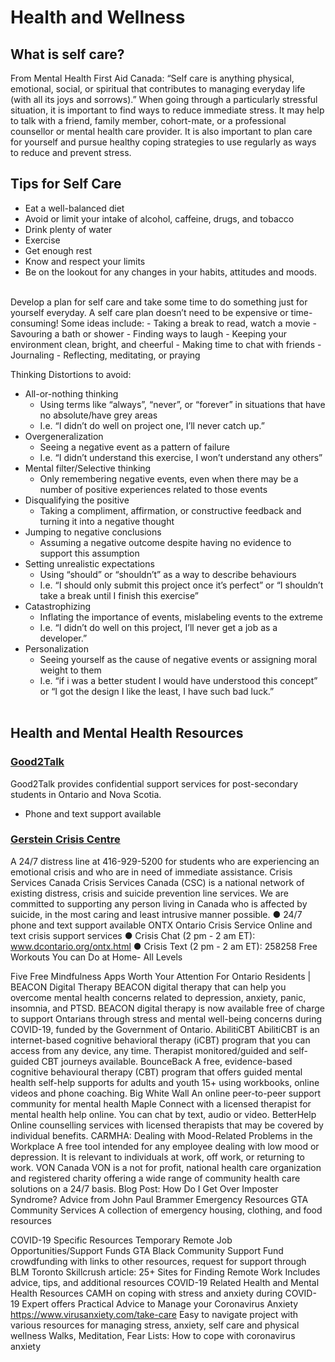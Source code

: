 
# Health and Wellness

## What is self care?
From Mental Health First Aid Canada: “Self care is anything physical, emotional, social, or spiritual that contributes to managing everyday life (with all its joys and sorrows).”
When going through a particularly stressful situation, it is important to find ways to reduce immediate stress. It may help to talk with a friend, family member, cohort-mate, or a professional counsellor or mental health care provider. It is also important to plan care for yourself and pursue healthy coping strategies to use regularly as ways to reduce and prevent stress.

## Tips for Self Care
- Eat a well-balanced diet
- Avoid or limit your intake of alcohol, caffeine, drugs, and tobacco
- Drink plenty of water
- Exercise
- Get enough rest
- Know and respect your limits
- Be on the lookout for any changes in your habits, attitudes and moods.
</br>
Develop a plan for self care and take some time to do something just for yourself everyday. A self care
plan doesn’t need to be expensive or time-consuming! Some ideas include:
- Taking a break to read, watch a movie
- Savouring a bath or shower
- Finding ways to laugh
- Keeping your environment clean, bright, and cheerful
- Making time to chat with friends
- Journaling
- Reflecting, meditating, or praying
</br>

Thinking Distortions to avoid:
- All-or-nothing thinking
  - Using terms like “always”, “never”, or “forever” in situations that have no absolute/have grey areas
  - I.e. “I didn’t do well on project one, I’ll never catch up.”
- Overgeneralization
  - Seeing a negative event as a pattern of failure 
  - I.e. “I didn’t understand this exercise, I won’t understand any others”
- Mental filter/Selective thinking
  - Only remembering negative events, even when there may be a number of positive experiences related to those events 
- Disqualifying the positive
  - Taking a compliment, affirmation, or constructive feedback and turning it into a negative thought
- Jumping to negative conclusions
  - Assuming a negative outcome despite having no evidence to support this assumption
- Setting unrealistic expectations
  - Using “should” or “shouldn’t” as a way to describe behaviours
  - I.e. “I should only submit this project once it’s perfect” or “I shouldn’t take a break until I finish this exercise”
- Catastrophizing
  - Inflating the importance of events, mislabeling events to the extreme 
  - I.e. “I didn’t do well on this project, I’ll never get a job as a developer.”
- Personalization
  - Seeing yourself as the cause of negative events or assigning moral weight to them
  - I.e. “if i was a better student I would have understood this concept” or “I got the design I like the least, I have such bad luck.”
</br></br>

## Health and Mental Health Resources
### [Good2Talk](/https://good2talk.ca/) 
Good2Talk provides confidential support services for post-secondary students in Ontario and Nova Scotia.
- Phone and text support available

### [Gerstein Crisis Centre](https://gersteincentre.org/)
A 24/7 distress line at 416-929-5200 for students who are experiencing an emotional crisis and who are in need of immediate assistance.
Crisis Services Canada
Crisis Services Canada (CSC) is a national network of existing distress, crisis and suicide prevention line services. We are committed to supporting any person living in Canada who is affected by suicide, in the most caring and least intrusive manner possible.
● 24/7 phone and text support available
ONTX Ontario Crisis Service
Online and text crisis support services
● Crisis Chat (2 pm - 2 am ET): ​www.dcontario.org/ontx.html
● Crisis Text (2 pm - 2 am ET): 258258
Free Workouts You can Do at Home- All Levels
      
  Five Free Mindfulness Apps Worth Your Attention
For Ontario Residents | BEACON Digital Therapy
BEACON digital therapy that can help you overcome mental health concerns related to depression, anxiety, panic, insomnia, and PTSD. BEACON digital therapy is now available free of charge to support Ontarians through stress and mental well-being concerns during COVID-19, funded by the Government of Ontario.
AbilitiCBT
AbilitiCBT is an internet-based cognitive behavioral therapy (iCBT) program that you can access from any device, any time. Therapist monitored/guided and self-guided CBT journeys available.
BounceBack
A free, evidence-based cognitive behavioural therapy (CBT) program that offers guided mental health self-help supports for adults and youth 15+ using workbooks, online videos and phone coaching.
Big White Wall
An online peer-to-peer support community for mental health
Maple
Connect with a licensed therapist for mental health help online. You can chat by text, audio or video.
BetterHelp
Online counselling services with licensed therapists that may be covered by individual benefits.
CARMHA: Dealing with Mood-Related Problems in the Workplace
A free tool intended for any employee dealing with low mood or depression. It is relevant to individuals at work, off work, or returning to work.
VON Canada
VON is a not for profit, national health care organization and registered charity offering a wide range of community health care solutions on a 24/7 basis.
Blog Post: How Do I Get Over Imposter Syndrome?
Advice from John Paul Brammer Emergency Resources
GTA Community Services
A collection of emergency housing, clothing, and food resources
            
 COVID-19 Specific Resources
Temporary Remote Job Opportunities/Support Funds
GTA Black Community Support Fund
crowdfunding with links to other resources, request for support through BLM Toronto
Skillcrush article: ​25+ Sites for Finding Remote Work Includes advice, tips, and additional resources
COVID-19 Related Health and Mental Health Resources
CAMH on coping with stress and anxiety during COVID-19
Expert offers Practical Advice to Manage your Coronavirus Anxiety
https://www.virusanxiety.com/take-care
Easy to navigate project with various resources for managing stress, anxiety, self care and physical wellness
Walks, Meditation, Fear Lists: How to cope with coronavirus anxiety
